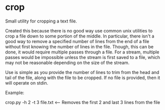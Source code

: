 # crop
Small utility for cropping a text file.

Created this because there is no good way use common unix utilities to crop a file
down to some portion of the middle. In particular, there isn't a good way to remove
a specified number of lines from the end of a file without first knowing the number
of lines in the file. Though, this can be done, it would require multiple passes
through a file. For a stream, multiple passes would be impossible unless the stream
is first saved to a file, which may not be reasonable depending on the size of the 
stream.

Use is simple as you provide the number of lines to trim from the head and tail of 
the file, along with the file to be cropped. If no file is provided, then it will
operate on stdin.

Example:

crop.py -h 2 -t 3 file.txt  <-- Removes the first 2 and last 3 lines from the file

